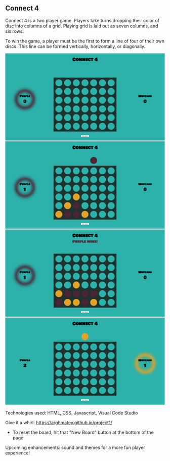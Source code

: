   Connect 4
-

Connect 4 is a two player game. Players take turns dropping their color of disc into columns of a grid. Playing grid is laid out as seven columns, and six rows. 

To win the game, a player must be the first to form a line of four of their own discs. This line can be formed vertically, horizontally, or diagonally.

![Game Initialization](imgs/initialize.png)
![Gameplay](imgs/game_play.png)
![Winner](imgs/winner.png)
![New game](imgs/empty_board.png)

Technologies used: HTML, CSS, Javascript, Visual Code Studio

Give it a whirl: https://arghmatey.github.io/project1/
- To reset the board, hit that "New Board" button at the bottom of the page.

Upcoming enhancements: sound and themes for a more fun player experience!

